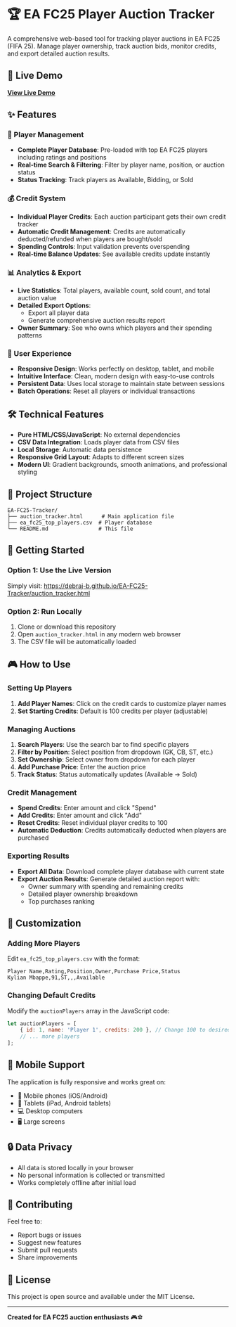 # 🏆 EA FC25 Player Auction Tracker

A comprehensive web-based tool for tracking player auctions in EA FC25 (FIFA 25). Manage player ownership, track auction bids, monitor credits, and export detailed auction results.

## 🚀 Live Demo

**[View Live Demo](https://debraj-b.github.io/EA-FC25-Tracker/auction_tracker.html)**

## ✨ Features

### 🎯 Player Management
- **Complete Player Database**: Pre-loaded with top EA FC25 players including ratings and positions
- **Real-time Search & Filtering**: Filter by player name, position, or auction status
- **Status Tracking**: Track players as Available, Bidding, or Sold

### 💰 Credit System
- **Individual Player Credits**: Each auction participant gets their own credit tracker
- **Automatic Credit Management**: Credits are automatically deducted/refunded when players are bought/sold
- **Spending Controls**: Input validation prevents overspending
- **Real-time Balance Updates**: See available credits update instantly

### 📊 Analytics & Export
- **Live Statistics**: Total players, available count, sold count, and total auction value
- **Detailed Export Options**: 
  - Export all player data
  - Generate comprehensive auction results report
- **Owner Summary**: See who owns which players and their spending patterns

### 🎨 User Experience
- **Responsive Design**: Works perfectly on desktop, tablet, and mobile
- **Intuitive Interface**: Clean, modern design with easy-to-use controls
- **Persistent Data**: Uses local storage to maintain state between sessions
- **Batch Operations**: Reset all players or individual transactions

## 🛠️ Technical Features

- **Pure HTML/CSS/JavaScript**: No external dependencies
- **CSV Data Integration**: Loads player data from CSV files
- **Local Storage**: Automatic data persistence
- **Responsive Grid Layout**: Adapts to different screen sizes
- **Modern UI**: Gradient backgrounds, smooth animations, and professional styling

## 📁 Project Structure

```
EA-FC25-Tracker/
├── auction_tracker.html      # Main application file
├── ea_fc25_top_players.csv  # Player database
└── README.md                # This file
```

## 🚀 Getting Started

### Option 1: Use the Live Version
Simply visit: https://debraj-b.github.io/EA-FC25-Tracker/auction_tracker.html

### Option 2: Run Locally
1. Clone or download this repository
2. Open `auction_tracker.html` in any modern web browser
3. The CSV file will be automatically loaded

## 🎮 How to Use

### Setting Up Players
1. **Add Player Names**: Click on the credit cards to customize player names
2. **Set Starting Credits**: Default is 100 credits per player (adjustable)

### Managing Auctions
1. **Search Players**: Use the search bar to find specific players
2. **Filter by Position**: Select position from dropdown (GK, CB, ST, etc.)
3. **Set Ownership**: Select owner from dropdown for each player
4. **Add Purchase Price**: Enter the auction price
5. **Track Status**: Status automatically updates (Available → Sold)

### Credit Management
- **Spend Credits**: Enter amount and click "Spend"
- **Add Credits**: Enter amount and click "Add" 
- **Reset Credits**: Reset individual player credits to 100
- **Automatic Deduction**: Credits automatically deducted when players are purchased

### Exporting Results
- **Export All Data**: Download complete player database with current state
- **Export Auction Results**: Generate detailed auction report with:
  - Owner summary with spending and remaining credits
  - Detailed player ownership breakdown
  - Top purchases ranking

## 🔧 Customization

### Adding More Players
Edit `ea_fc25_top_players.csv` with the format:
```csv
Player Name,Rating,Position,Owner,Purchase Price,Status
Kylian Mbappe,91,ST,,,Available
```

### Changing Default Credits
Modify the `auctionPlayers` array in the JavaScript code:
```javascript
let auctionPlayers = [
    { id: 1, name: 'Player 1', credits: 200 }, // Change 100 to desired amount
    // ... more players
];
```

## 📱 Mobile Support

The application is fully responsive and works great on:
- 📱 Mobile phones (iOS/Android)
- 📱 Tablets (iPad, Android tablets)
- 💻 Desktop computers
- 🖥️ Large screens

## 🔒 Data Privacy

- All data is stored locally in your browser
- No personal information is collected or transmitted
- Works completely offline after initial load

## 🤝 Contributing

Feel free to:
- Report bugs or issues
- Suggest new features
- Submit pull requests
- Share improvements

## 📄 License

This project is open source and available under the MIT License.

---

**Created for EA FC25 auction enthusiasts** 🎮⚽
